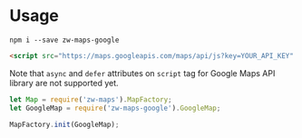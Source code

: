 # Usage

```
npm i --save zw-maps-google
```

```html
<script src="https://maps.googleapis.com/maps/api/js?key=YOUR_API_KEY" type="text/javascript" />
```

Note that `async` and `defer` attributes on `script` tag for Google Maps API library are not supported yet.

```js
let Map = require('zw-maps').MapFactory;
let GoogleMap = require('zw-maps-google').GoogleMap;

MapFactory.init(GoogleMap);
```
